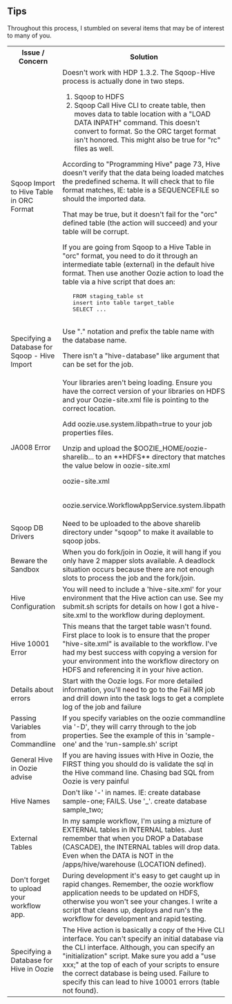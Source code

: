 ## Tips

Throughout this process, I stumbled on several items that may be of interest to many of you.

<table>
<tr>
<th>Issue / Concern</th>
<th>Solution</th>
</tr><tr><td>
Sqoop Import to Hive Table in ORC Format
</td><td>
Doesn't work with HDP 1.3.2.  The Sqoop-Hive process is actually done in two steps.

1. Sqoop to HDFS
2. Sqoop Call Hive CLI to create table, then moves data to table location with a "LOAD DATA INPATH" command. This doesn't
convert to format.  So the ORC target format isn't honored.  This might also be true for "rc" files as well.

According to "Programming Hive" page 73, Hive doesn't verify that the data being loaded matches the predefined schema.
It will check that to file format matches, IE: table is a SEQUENCEFILE so should the imported data.

That may be true, but it doesn't fail for the "orc" defined table (the action will succeed) and your table will be corrupt.

If you are going from Sqoop to a Hive Table in "orc" format, you need to do it through an intermediate table (external)
in the default hive format.  Then use another Oozie action to load the table via a hive script that does an:
 <pre>
   FROM staging_table st
   insert into table target_table
   SELECT ...
 </pre>
</td></tr><tr><td>
Specifying a Database for Sqoop - Hive Import
</td><td>
Use "." notation and prefix the table name with the database name.

There isn't a "hive-database" like argument that can be set for the job.
</td></tr><tr><td>
JA008 Error
</td><td>
Your libraries aren't being loading.  Ensure you have the correct version of your libraries on HDFS and your Oozie-site.xml file is pointing to the correct location.
<p>Add oozie.use.system.libpath=true to your job properties files.</p>
<p>Unzip and upload the $OOZIE_HOME/oozie-sharelib... to an **HDFS** directory that matches the value below in oozie-site.xml</p>
<p>oozie-site.xml</p>
<br>oozie.service.WorkflowAppService.system.libpath</p>
</td></tr><tr><td>
Sqoop DB Drivers
</td><td>
Need to be uploaded to the above sharelib directory under "sqoop" to make it available to sqoop jobs.
</td></tr><tr><td>
Beware the Sandbox
</td><td>
When you do fork/join in Oozie, it will hang if you only have 2 mapper slots available. A deadlock situation occurs because there are not enough slots to process the job and the fork/join.
</td></tr><tr><td>
Hive Configuration
</td><td>
You will need to include a 'hive-site.xml' for your environment that the Hive action can use.  See my submit.sh scripts for details on how I got a hive-site.xml to the workflow during deployment.
</td></tr><tr><td>
Hive 10001 Error
</td><td>
This means that the target table wasn't found.  First place to look is to ensure that the proper "hive-site.xml" is available to the workflow.  I've had my best success with copying a version for your environment into the workflow directory on HDFS and referencing it in your hive action.
</td></tr><tr><td>
Details about errors
</td><td>
Start with the Oozie logs.  For more detailed information, you'll need to go to the Fail MR job and drill down into the task logs to get a complete log of the job and failure
</td></tr><tr><td>
Passing Variables from Commandline
</td><td>
If you specify variables on the oozie commandline via '-D', they will carry through to the job properties.  See the example of this in 'sample-one' and the 'run-sample.sh' script
</td></tr><tr><td>
General Hive in Oozie advise
</td><td>
If you are having issues with Hive in Oozie, the FIRST thing you should do is validate the sql in the Hive command line.  Chasing bad SQL from Oozie is very painful
</td></tr><tr><td>
Hive Names
</td><td>
Don't like '-' in names. IE: create database sample-one; FAILS.  Use '_'.  create database sample_two;
</td></tr><tr><td>
External Tables
</td><td>
In my sample workflow, I'm using a mizture of EXTERNAL tables in INTERNAL tables.  Just remember that when you DROP a Database (CASCADE), the INTERNAL tables will drop data.  Even when the DATA is NOT in the /apps/hive/warehouse (LOCATION defined).
</td></tr><tr><td>
Don't forget to upload your workflow app.
</td><td>
During development it's easy to get caught up in rapid changes.  Remember, the oozie workflow application needs to be updated on HDFS, otherwise you won't see your changes.  I write a script that cleans up, deploys and run's the workflow for development and rapid testing.
</td></tr><tr><td>
Specifying a Database for Hive in Oozie
</td><td>
The Hive action is basically a copy of the Hive CLI interface.  You can't specify an initial database via the CLI interface.  Although, you can specify an "initialization" script.  Make sure you add a "use xxx;" at the top of each of your scripts to ensure the correct database is being used. Failure to specify this can lead to hive 10001 errors (table not found).
</td></tr>
</table>